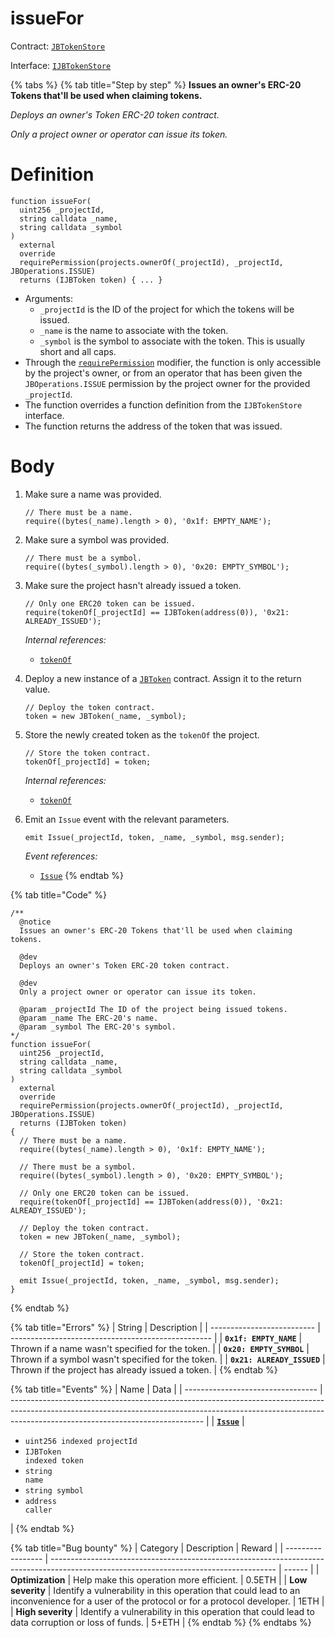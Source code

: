 # issueFor

Contract: [`JBTokenStore`](../)​‌

Interface: [`IJBTokenStore`](../../../interfaces/ijbtokenstore.md)

{% tabs %}
{% tab title="Step by step" %}
**Issues an owner's ERC-20 Tokens that'll be used when claiming tokens.**

_Deploys an owner's Token ERC-20 token contract._

_Only a project owner or operator can issue its token._

# Definition

```solidity
function issueFor(
  uint256 _projectId,
  string calldata _name,
  string calldata _symbol
)
  external
  override
  requirePermission(projects.ownerOf(_projectId), _projectId, JBOperations.ISSUE)
  returns (IJBToken token) { ... }
```

* Arguments:
  * `_projectId` is the ID of the project for which the tokens will be issued.
  * `_name` is the name to associate with the token.
  * `_symbol` is the symbol to associate with the token. This is usually short and all caps.
* Through the [`requirePermission`](../../or-abstract/jboperatable/modifiers/requirepermission.md) modifier, the function is only accessible by the project's owner, or from an operator that has been given the `JBOperations.ISSUE` permission by the project owner for the provided `_projectId`.
* The function overrides a function definition from the `IJBTokenStore` interface.
* The function returns the address of the token that was issued.

# Body

1.  Make sure a name was provided.

    ```solidity
    // There must be a name.
    require((bytes(_name).length > 0), '0x1f: EMPTY_NAME');
    ```
2.  Make sure a symbol was provided.

    ```solidity
    // There must be a symbol.
    require((bytes(_symbol).length > 0), '0x20: EMPTY_SYMBOL');
    ```
3.  Make sure the project hasn't already issued a token.

    ```solidity
    // Only one ERC20 token can be issued.
    require(tokenOf[_projectId] == IJBToken(address(0)), '0x21: ALREADY_ISSUED');
    ```

    _Internal references:_

    * [`tokenOf`](../properties/tokenof.md)
4.  Deploy a new instance of a [`JBToken`](../../jbtoken.md) contract. Assign it to the return value.

    ```solidity
    // Deploy the token contract.
    token = new JBToken(_name, _symbol);
    ```
5.  Store the newly created token as the `tokenOf` the project.

    ```solidity
    // Store the token contract.
    tokenOf[_projectId] = token;
    ```

    _Internal references:_

    * [`tokenOf`](../properties/tokenof.md)
6.  Emit an `Issue` event with the relevant parameters.

    ```solidity
    emit Issue(_projectId, token, _name, _symbol, msg.sender);
    ```

    _Event references:_

    * [`Issue`](../events/issue.md)
{% endtab %}

{% tab title="Code" %}
```solidity
/**
  @notice 
  Issues an owner's ERC-20 Tokens that'll be used when claiming tokens.

  @dev 
  Deploys an owner's Token ERC-20 token contract.
  
  @dev
  Only a project owner or operator can issue its token.

  @param _projectId The ID of the project being issued tokens.
  @param _name The ERC-20's name.
  @param _symbol The ERC-20's symbol.
*/
function issueFor(
  uint256 _projectId,
  string calldata _name,
  string calldata _symbol
)
  external
  override
  requirePermission(projects.ownerOf(_projectId), _projectId, JBOperations.ISSUE)
  returns (IJBToken token)
{
  // There must be a name.
  require((bytes(_name).length > 0), '0x1f: EMPTY_NAME');

  // There must be a symbol.
  require((bytes(_symbol).length > 0), '0x20: EMPTY_SYMBOL');

  // Only one ERC20 token can be issued.
  require(tokenOf[_projectId] == IJBToken(address(0)), '0x21: ALREADY_ISSUED');

  // Deploy the token contract.
  token = new JBToken(_name, _symbol);

  // Store the token contract.
  tokenOf[_projectId] = token;

  emit Issue(_projectId, token, _name, _symbol, msg.sender);
}
```
{% endtab %}

{% tab title="Errors" %}
| String                     | Description                                        |
| -------------------------- | -------------------------------------------------- |
| **`0x1f: EMPTY_NAME`**     | Thrown if a name wasn't specified for the token.   |
| **`0x20: EMPTY_SYMBOL`**   | Thrown if a symbol wasn't specified for the token. |
| **`0x21: ALREADY_ISSUED`** | Thrown if the project has already issued a token.  |
{% endtab %}

{% tab title="Events" %}
| Name                              | Data                                                                                                                                                                                                         |
| --------------------------------- | ------------------------------------------------------------------------------------------------------------------------------------------------------------------------------------------------------------ |
| [**`Issue`**](../events/issue.md) | <ul><li><code>uint256 indexed projectId</code></li><li><code>IJBToken indexed token</code></li><li><code>string name</code></li><li><code>string symbol</code></li><li><code>address caller</code></li></ul> |
{% endtab %}

{% tab title="Bug bounty" %}
| Category          | Description                                                                                                                            | Reward |
| ----------------- | -------------------------------------------------------------------------------------------------------------------------------------- | ------ |
| **Optimization**  | Help make this operation more efficient.                                                                                               | 0.5ETH |
| **Low severity**  | Identify a vulnerability in this operation that could lead to an inconvenience for a user of the protocol or for a protocol developer. | 1ETH   |
| **High severity** | Identify a vulnerability in this operation that could lead to data corruption or loss of funds.                                        | 5+ETH  |
{% endtab %}
{% endtabs %}
